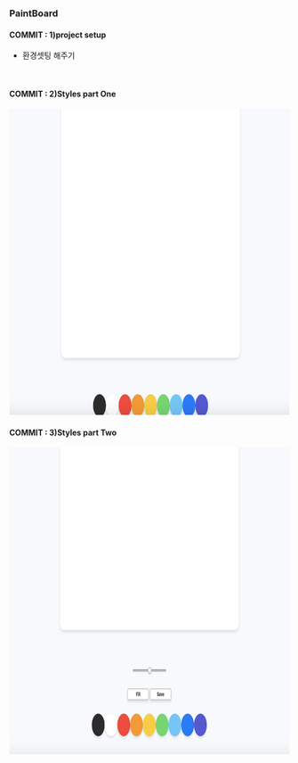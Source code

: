 
### PaintBoard

#### COMMIT : 1)project setup

- 환경셋팅 해주기

<br>

#### COMMIT : 2)Styles part One

<img src="./image/paintBoard(1).png" width="700px" height="550px" alt="structure"></img>


#### COMMIT : 3)Styles part Two

<img src="./image/paintBoard(2).png" width="700px" height="550px" alt="structure"></img>
